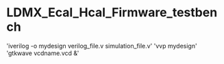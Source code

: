 # LDMX_Ecal_Hcal_Firmware_testbench

'iverilog -o mydesign verilog_file.v simulation_file.v'
'vvp mydesign'
'gtkwave vcdname.vcd &'
